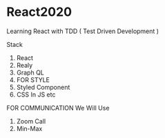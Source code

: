 # React2020
Learning React with TDD ( Test Driven Development )

Stack 

1) React
2) Realy
3) Graph QL
4) FOR STYLE
  1) Styled Component
  2) CSS In JS
     etc


FOR COMMUNICATION We Will Use

1) Zoom Call
2) Min-Max


